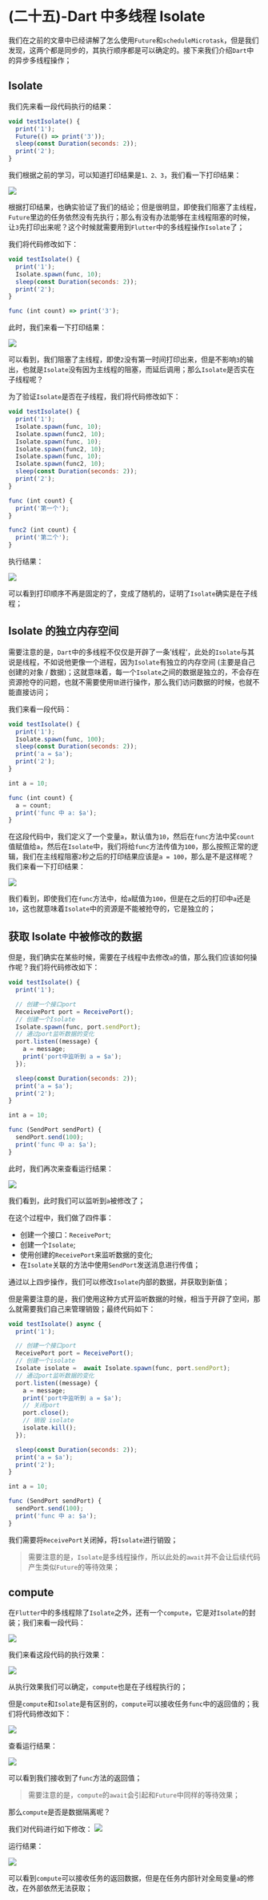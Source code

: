 # (二十五)-Dart 中多线程 Isolate

我们在之前的文章中已经讲解了怎么使用`Future`和`scheduleMicrotask`，但是我们发现，这两个都是同步的，其执行顺序都是可以确定的。接下来我们介绍`Dart`中的异步多线程操作；

## Isolate

我们先来看一段代码执行的结果：

```js
void testIsolate() {
  print('1');
  Future(() => print('3'));
  sleep(const Duration(seconds: 2));
  print('2');
}
```

我们根据之前的学习，可以知道打印结果是`1、2、3`，我们看一下打印结果：

![](./static/4c2c8994e5e84c34907de445123fe5de~tplv-k3u1fbpfcp-zoom-in-crop-mark-1512-0-0-0.png)

根据打印结果，也确实验证了我们的结论；但是很明显，即使我们阻塞了主线程，`Future`里边的任务依然没有先执行；那么有没有办法能够在主线程阻塞的时候，让`3`先打印出来呢？这个时候就需要用到`Flutter`中的多线程操作`Isolate`了；

我们将代码修改如下：

```js
void testIsolate() {
  print('1');
  Isolate.spawn(func, 10);
  sleep(const Duration(seconds: 2));
  print('2');
}

func (int count) => print('3');
```

此时，我们来看一下打印结果：

![](./static/3eeee0b995de4e47ae5cc893e575addd~tplv-k3u1fbpfcp-zoom-in-crop-mark-1512-0-0-0.png)

可以看到，我们阻塞了主线程，即使`2`没有第一时间打印出来，但是不影响`3`的输出，也就是`Isolate`没有因为主线程的阻塞，而延后调用；那么`Isolate`是否实在子线程呢？

为了验证`Isolate`是否在子线程，我们将代码修改如下：

```js
void testIsolate() {
  print('1');
  Isolate.spawn(func, 10);
  Isolate.spawn(func2, 10);
  Isolate.spawn(func, 10);
  Isolate.spawn(func2, 10);
  Isolate.spawn(func, 10);
  Isolate.spawn(func2, 10);
  sleep(const Duration(seconds: 2));
  print('2');
}

func (int count) {
  print('第一个');
}

func2 (int count) {
  print('第二个');
}
```

执行结果：

![](./static/e647b999d51141de9a693c3169128a80~tplv-k3u1fbpfcp-zoom-in-crop-mark-1512-0-0-0.png)

可以看到打印顺序不再是固定的了，变成了随机的，证明了`Isolate`确实是在子线程；

## Isolate 的独立内存空间

需要注意的是，`Dart`中的多线程不仅仅是开辟了一条’线程‘，此处的`Isolate`与其说是线程，不如说他更像一个进程，因为`Isolate`有独立的内存空间 (主要是自己创建的对象 / 数据)；这就意味着，每一个`Isolate`之间的数据是独立的，不会存在资源抢夺的问题，也就不需要使用`锁`进行操作，那么我们访问数据的时候，也就不能直接访问；

我们来看一段代码：

```js
void testIsolate() {
  print('1');
  Isolate.spawn(func, 100);
  sleep(const Duration(seconds: 2));
  print('a = $a');
  print('2');
}

int a = 10;

func (int count) {
  a = count;
  print('func 中 a: $a');
}
```

在这段代码中，我们定义了一个变量`a`，默认值为`10`，然后在`func`方法中奖`count`值赋值给`a`，然后在`Isolate`中，我们将给`func`方法传值为`100`，那么按照正常的逻辑，我们在主线程阻塞`2`秒之后的打印结果应该是`a = 100`，那么是不是这样呢？我们来看一下打印结果：

![](./static/d244befb4fac477ab190a8c923911ae4~tplv-k3u1fbpfcp-zoom-in-crop-mark-1512-0-0-0.png)

我们看到，即使我们在`func`方法中，给`a`赋值为`100`，但是在之后的打印中`a`还是`10`，这也就意味着`Isolate`中的资源是不能被抢夺的，它是独立的；

## 获取 Isolate 中被修改的数据

但是，我们确实在某些时候，需要在子线程中去修改`a`的值，那么我们应该如何操作呢？我们将代码修改如下：

```js
void testIsolate() {
  print('1');

  // 创建一个接口port
  ReceivePort port = ReceivePort();
  // 创建一个Isolate
  Isolate.spawn(func, port.sendPort);
  // 通过port监听数据的变化
  port.listen((message) {
    a = message;
    print('port中监听到 a = $a');
  });

  sleep(const Duration(seconds: 2));
  print('a = $a');
  print('2');
}

int a = 10;

func (SendPort sendPort) {
  sendPort.send(100);
  print('func 中 a: $a');
}
```

此时，我们再次来查看运行结果：

![](./static/3800244b496a4efb90a049bd43876dae~tplv-k3u1fbpfcp-zoom-in-crop-mark-1512-0-0-0.png)

我们看到，此时我们可以监听到`a`被修改了；

在这个过程中，我们做了四件事：

- 创建一个接口：`ReceivePort`;
- 创建一个`Isolate`;
- 使用创建的`ReceivePort`来监听数据的变化;
- 在`Isolate`关联的方法中使用`SendPort`发送消息进行传值；

通过以上四步操作，我们可以修改`Isolate`内部的数据，并获取到新值；

但是需要注意的是，我们使用这种方式开监听数据的时候，相当于开辟了空间，那么就需要我们自己来管理销毁；最终代码如下：

```js
void testIsolate() async {
  print('1');

  // 创建一个接口port
  ReceivePort port = ReceivePort();
  // 创建一个isolate
  Isolate isolate =  await Isolate.spawn(func, port.sendPort);
  // 通过port监听数据的变化
  port.listen((message) {
    a = message;
    print('port中监听到 a = $a');
    // 关闭port
    port.close();
    // 销毁 isolate
    isolate.kill();
  });

  sleep(const Duration(seconds: 2));
  print('a = $a');
  print('2');
}

int a = 10;

func (SendPort sendPort) {
  sendPort.send(100);
  print('func 中 a: $a');
}
```

我们需要将`ReceivePort`关闭掉，将`Isolate`进行销毁；

> 需要注意的是，`Isolate`是多线程操作，所以此处的`await`并不会让后续代码产生类似`Future`的等待效果；

## compute

在`Flutter`中的多线程除了`Isolate`之外，还有一个`compute`，它是对`Isolate`的封装；我们来看一段代码：

![](./static/82fc3378434944238422ecd7d9410101~tplv-k3u1fbpfcp-zoom-in-crop-mark-1512-0-0-0.png)

我们来看这段代码的执行效果：

![](./static/04f069b54a4740eea9096c62983b42b8~tplv-k3u1fbpfcp-zoom-in-crop-mark-1512-0-0-0.png)

从执行效果我们可以确定，`compute`也是在子线程执行的；

但是`compute`和`Isolate`是有区别的，`compute`可以接收任务`func`中的返回值的；我们将代码修改如下：

![](./static/656c45a3ae804de3878c61a7487a154b~tplv-k3u1fbpfcp-zoom-in-crop-mark-1512-0-0-0.png)

查看运行结果：

![](./static/38fd8b93d15d402e8c31b554324954b1~tplv-k3u1fbpfcp-zoom-in-crop-mark-1512-0-0-0.png)

可以看到我们接收到了`func`方法的返回值；

> 需要注意的是，`compute`的`await`会引起和`Future`中同样的等待效果；

那么`compute`是否是数据隔离呢？

我们对代码进行如下修改： ![](./static/6c0d10f2088745fba3af39823f7d26b9~tplv-k3u1fbpfcp-zoom-in-crop-mark-1512-0-0-0.png)

运行结果：

![](./static/7553405f0f8745b49a0f2ae726bb640b~tplv-k3u1fbpfcp-zoom-in-crop-mark-1512-0-0-0.png)

可以看到`compute`可以接收任务的返回数据，但是在任务内部针对全局变量`a`的修改，在外部依然无法获取；
